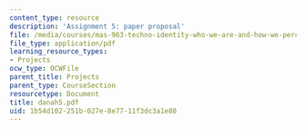 ```yaml
---
content_type: resource
description: 'Assignment 5: paper proposal'
file: /media/courses/mas-963-techno-identity-who-we-are-and-how-we-perceive-ourselves-and-others-spring-2002/1b54d102251b027e8e7711f3dc3a1e80_danah5.pdf
file_type: application/pdf
learning_resource_types:
- Projects
ocw_type: OCWFile
parent_title: Projects
parent_type: CourseSection
resourcetype: Document
title: danah5.pdf
uid: 1b54d102-251b-027e-8e77-11f3dc3a1e80
---
```

